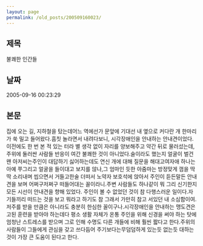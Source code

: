 ```yaml
---
layout: page
permalink: /old_posts/200509160023/
---
```


## 제목
불쾌한 인간들

## 날짜
2005-09-16 00:23:29

## 본문
집에 오는 길, 지하철을 탔는데어느 역에선가 문앞에 기대선 내 옆으로 커다란 개 한마리가 쑥 밀고 들어왔다.흠칫 놀라면서 내려다보니, 시각장애인을 안내하는 안내견이었다.이전에도 한 번 본 적 있는 터라 별 생각 없이 자리를 양보해주고 약간 뒤로 물러섰는데,주위에 둘러싼 사람들 반응이 여간 불쾌한 것이 아니었다.술이라도 했는지 얼굴이 벌건 왠 아저씨는주인이 대답하기 싫어하는데도 연신 개에 대해 질문을 해대고여자애 하나는 아예 쭈그리고 얼굴을 들이대고 보지를 않나,그 엄마인 듯한 아줌마는 방정맞게 껌을 딱딱 소리내며 씹으면서 거들고한술 더떠서 노약자 보호석에 앉아서 주인이 듣든말든 안내견을 보며 어쩌구저쩌구 떠들어대는 꼴이라니.주변 사람들도 하나같이 뭐 그리 신기한지 모든 시선이 안내견을 향해 있었다. 주인이 볼 수 없었던 것이 참 다행스러운 일이다.자기들끼리 떠드는 것을 보고 뭐라고 하기도 참 그래서 가만히 참고 서있던 내 소심함이여.저주를 받을 만큼은 아니라도 충분히 한심한 꼴이구나.시각장애인을 안내하는 맹도견은 고된 훈련을 받아야 하는데다 평소 생활 자체가 온통 주인을 위해 신경을 써야 하는 탓에 엄청난 스트레스를 받으며 그로 인해 수명도 다른 개들에 비해 훨씬 짧다고 한다.주위의 사람들이 그들에게 관심을 갖고 쓰다듬어 주기보다는무덤덤하게 있는듯 없는듯 대하는 것이 가장 큰 도움이 된다고 한다.